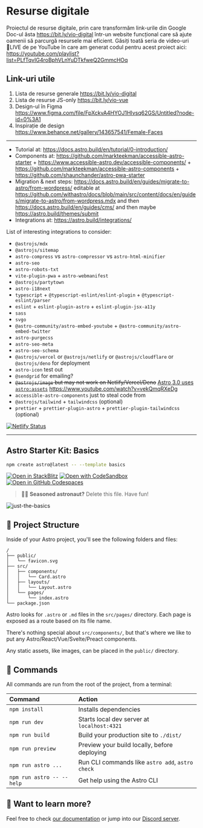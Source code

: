 # Resurse digitale

Proiectul de resurse digitale, prin care transformăm link-urile din Google Doc-ul ăsta <https://bit.ly/vio-digital> într-un website funcțional care să ajute oamenii să parcurgă resursele mai eficient. Găsiți toată seria de video-uri 🔴LIVE de pe YouTube în care am generat codul pentru acest proiect aici: <https://youtube.com/playlist?list=PLfTqvIG4roBphVLnYuDTkfweQ2GmmcHOq>

## Link-uri utile

1. Lista de resurse generale <https://bit.ly/vio-digital>
2. Lista de resurse JS-only <https://bit.ly/vio-vue>
3. Design-ul în Figma <https://www.figma.com/file/FpXckvA4HYOJ1HIvsq62GS/Untitled?node-id=0%3A1>
4. Inspirație de design <https://www.behance.net/gallery/143657541/Female-Faces>

---------------

- Tutorial at: <https://docs.astro.build/en/tutorial/0-introduction/>
- Components at: <https://github.com/markteekman/accessible-astro-starter> + <https://www.accessible-astro.dev/accessible-components/> + <https://github.com/markteekman/accessible-astro-components> + <https://github.com/shaunchander/astro-pwa-starter>
- Migration & next steps: <https://docs.astro.build/en/guides/migrate-to-astro/from-wordpress/> editable at <https://github.com/withastro/docs/blob/main/src/content/docs/en/guides/migrate-to-astro/from-wordpress.mdx> and then <https://docs.astro.build/en/guides/cms/> and then maybe <https://astro.build/themes/submit>
- Integrations at: <https://astro.build/integrations/>

List of interesting integrations to consider:

- `@astrojs/mdx`
- `@astrojs/sitemap`
- `astro-compress` vs `astro-compressor` vs `astro-html-minifier`
- `astro-seo`
- `astro-robots-txt`
- `vite-plugin-pwa` + `astro-webmanifest`
- `@astrojs/partytown`
- `astro-i18next`
- `typescript` + `@typescript-eslint/eslint-plugin` + `@typescript-eslint/parser`
- `eslint` + `eslint-plugin-astro` + `eslint-plugin-jsx-a11y`
- `sass`
- `svgo`
- `@astro-community/astro-embed-youtube` + `@astro-community/astro-embed-twitter`
- `astro-purgecss`
- `astro-seo-meta`
- `astro-seo-schema`
- `@astrojs/vercel` or `@astrojs/netlify` or `@astrojs/cloudflare` or `@astrojs/deno` for deployment
- `astro-icon` test out
- `@sendgrid` for emailing?
- <del>`@astrojs/image` but may not work on Netlify/Vercel/Deno</del> <ins>Astro 3.0 uses `astro:assets`</ins> <https://www.youtube.com/watch?v=vekQmqRXeDg>
- `accessible-astro-components` just to steal code from
- `@astrojs/tailwind` + `tailwindcss` (optional)
- `prettier` + `prettier-plugin-astro` + `prettier-plugin-tailwindcss` (optional)

[![Netlify Status](https://api.netlify.com/api/v1/badges/01e40750-bc4b-447c-9cd2-7cadacf27fdc/deploy-status)](https://app.netlify.com/sites/ssg-test-1-astro/deploys)


---------------

## Astro Starter Kit: Basics

```bash
npm create astro@latest -- --template basics
```

[![Open in StackBlitz](https://developer.stackblitz.com/img/open_in_stackblitz.svg)](https://stackblitz.com/github/withastro/astro/tree/latest/examples/basics)
[![Open with CodeSandbox](https://assets.codesandbox.io/github/button-edit-lime.svg)](https://codesandbox.io/p/sandbox/github/withastro/astro/tree/latest/examples/basics)
[![Open in GitHub Codespaces](https://github.com/codespaces/badge.svg)](https://codespaces.new/withastro/astro?devcontainer_path=.devcontainer/basics/devcontainer.json)

> 🧑‍🚀 **Seasoned astronaut?** Delete this file. Have fun!

![just-the-basics](https://github.com/withastro/astro/assets/2244813/a0a5533c-a856-4198-8470-2d67b1d7c554)

## 🚀 Project Structure

Inside of your Astro project, you'll see the following folders and files:

```text
/
├── public/
│   └── favicon.svg
├── src/
│   ├── components/
│   │   └── Card.astro
│   ├── layouts/
│   │   └── Layout.astro
│   └── pages/
│       └── index.astro
└── package.json
```

Astro looks for `.astro` or `.md` files in the `src/pages/` directory. Each page is exposed as a route based on its file name.

There's nothing special about `src/components/`, but that's where we like to put any Astro/React/Vue/Svelte/Preact components.

Any static assets, like images, can be placed in the `public/` directory.

## 🧞 Commands

All commands are run from the root of the project, from a terminal:

| Command                   | Action                                           |
| :------------------------ | :----------------------------------------------- |
| `npm install`             | Installs dependencies                            |
| `npm run dev`             | Starts local dev server at `localhost:4321`      |
| `npm run build`           | Build your production site to `./dist/`          |
| `npm run preview`         | Preview your build locally, before deploying     |
| `npm run astro ...`       | Run CLI commands like `astro add`, `astro check` |
| `npm run astro -- --help` | Get help using the Astro CLI                     |

## 👀 Want to learn more?

Feel free to check [our documentation](https://docs.astro.build) or jump into our [Discord server](https://astro.build/chat).
